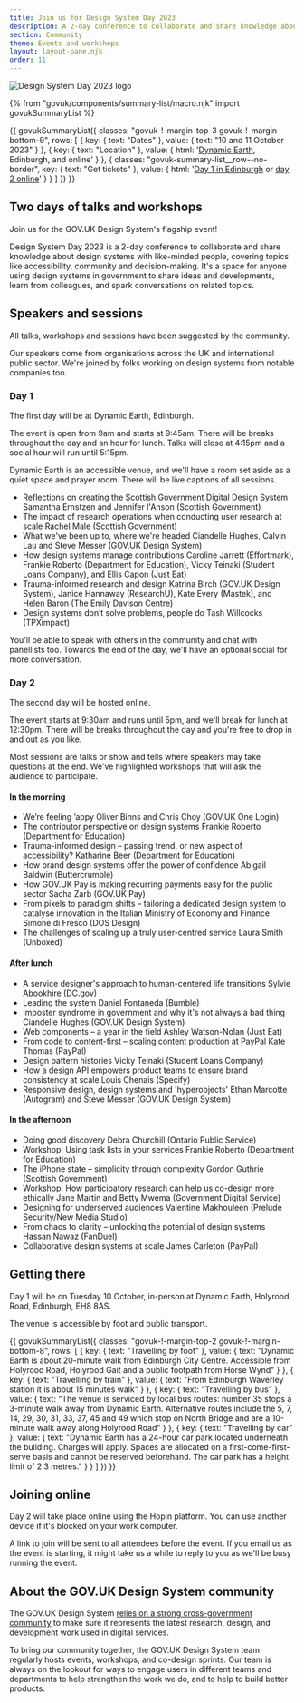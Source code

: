 ```yaml
---
title: Join us for Design System Day 2023
description: A 2-day conference to collaborate and share knowledge about design systems with like-minded people.
section: Community
theme: Events and workshops
layout: layout-pane.njk
order: 11
---
```


<img src="/community/images/dsd23-announcement-banner.svg" alt="Design System Day 2023 logo" class="app-image--no-border" loading="lazy">

{% from "govuk/components/summary-list/macro.njk" import govukSummaryList %}

{{ govukSummaryList({
  classes: "govuk-!-margin-top-3 govuk-!-margin-bottom-9",
  rows: [
    {
      key: {
        text: "Dates"
      },
      value: {
        text: "10 and 11 October 2023"
      }
    },
    {
      key: {
        text: "Location"
      },
      value: {
        html: '<a href="https://dynamicearth.org.uk/plan-your-visit/getting-here/">Dynamic Earth</a>, Edinburgh, and online'
      }
    },
    {
      classes: "govuk-summary-list__row--no-border",
      key: {
        text: "Get tickets"
      },
      value: {
        html: '<a href="https://www.eventbrite.co.uk/e/714571050247?aff=oddtdtcreator">Day 1 in Edinburgh</a> or <a href="https://www.eventbrite.co.uk/e/714592022977?aff=oddtdtcreator">day 2 online</a>'
      }
    }
  ]
}) }}

<!--

Setting the following convention:
    /community/design-system-day/ always describes the upcoming event or the event in general
    /community/design-system-day-[year]/ is the archive page for an event which collects the videos, slides and notes for a particular conference

This means that hyperlinks to /community/design-system-day/ can always encourage ticket sales or mailing list subscriptions.

-->

## Two days of talks and workshops

Join us for the GOV.UK Design System's flagship event!

Design System Day 2023 is a 2-day conference to collaborate and share knowledge about design systems with like-minded people, covering topics like accessibility, community and decision-making. It's a space for anyone using design systems in government to share ideas and developments, learn from colleagues, and spark conversations on related topics.

## Speakers and sessions

All talks, workshops and sessions have been suggested by the community.

Our speakers come from organisations across the UK and international public sector. We're joined by folks working on design systems from notable companies too.

### Day 1

The first day will be at Dynamic Earth, Edinburgh.

The event is open from 9am and starts at 9:45am. There will be breaks throughout the day and an hour for lunch. Talks will close at 4:15pm and a social hour will run until 5:15pm.

Dynamic Earth is an accessible venue, and we'll have a room set aside as a quiet space and prayer room. There will be live captions of all sessions.

- Reflections on creating the Scottish Government Digital Design System
  Samantha Ernstzen and Jennifer I'Anson (Scottish Government)
- The impact of research operations when conducting user research at scale
  Rachel Male (Scottish Government)
- What we've been up to, where we're headed
  Ciandelle Hughes, Calvin Lau and Steve Messer (GOV.UK Design System)
- How design systems manage contributions
  Caroline Jarrett (Effortmark), Frankie Roberto (Department for Education), Vicky Teinaki (Student Loans Company), and Ellis Capon (Just Eat)
- Trauma-informed research and design
  Katrina Birch (GOV.UK Design System), Janice Hannaway (ResearchU), Kate Every (Mastek), and Helen Baron (The Emily Davison Centre)
- Design systems don’t solve problems, people do
  Tash Willcocks (TPXimpact)

You'll be able to speak with others in the community and chat with panellists too. Towards the end of the day, we'll have an optional social for more conversation.

### Day 2

The second day will be hosted online.

The event starts at 9:30am and runs until 5pm, and we'll break for lunch at 12:30pm. There will be breaks throughout the day and you're free to drop in and out as you like.

Most sessions are talks or show and tells where speakers may take questions at the end. We've highlighted workshops that will ask the audience to participate.

#### In the morning

- We’re feeling ’appy
  Oliver Binns and Chris Choy (GOV.UK One Login)
- The contributor perspective on design systems
  Frankie Roberto (Department for Education)
- Trauma-informed design – passing trend, or new aspect of accessibility?
  Katharine Beer (Department for Education)
- How brand design systems offer the power of confidence
  Abigail Baldwin (Buttercrumble)
- How GOV.UK Pay is making recurring payments easy for the public sector
  Sacha Zarb (GOV.UK Pay)
- From pixels to paradigm shifts – tailoring a dedicated design system to catalyse innovation in the Italian Ministry of Economy and Finance
  Simone di Fresco (DOS Design)
- The challenges of scaling up a truly user-centred service
  Laura Smith (Unboxed)

#### After lunch

- A service designer's approach to human-centered life transitions
  Sylvie Abookhire (DC.gov)
- Leading the system
  Daniel Fontaneda (Bumble)
- Imposter syndrome in government and why it's not always a bad thing
  Ciandelle Hughes (GOV.UK Design System)
- Web components – a year in the field
  Ashley Watson-Nolan (Just Eat)
- From code to content-first – scaling content production at PayPal
  Kate Thomas (PayPal)
- Design pattern histories
  Vicky Teinaki (Student Loans Company)
- How a design API empowers product teams to ensure brand consistency at scale
  Louis Chenais (Specify)
- Responsive design, design systems and 'hyperobjects'
  Ethan Marcotte (Autogram) and Steve Messer (GOV.UK Design System)

#### In the afternoon

- Doing good discovery
  Debra Churchill (Ontario Public Service)
- Workshop: Using task lists in your services
  Frankie Roberto (Department for Education)
- The iPhone state – simplicity through complexity
  Gordon Guthrie (Scottish Government)
- Workshop: How participatory research can help us co-design more ethically
  Jane Martin and Betty Mwema (Government Digital Service)
- Designing for underserved audiences
  Valentine Makhouleen (Prelude Security/New Media Studio)
- From chaos to clarity – unlocking the potential of design systems
  Hassan Nawaz (FanDuel)
- Collaborative design systems at scale
  James Carleton (PayPal)

## Getting there

Day 1 will be on Tuesday 10 October, in-person at Dynamic Earth, Holyrood Road, Edinburgh, EH8 8AS.

The venue is accessible by foot and public transport.

{{ govukSummaryList({
  classes: "govuk-!-margin-top-2 govuk-!-margin-bottom-8",
  rows: [
    {
      key: {
        text: "Travelling by foot"
      },
      value: {
        text: "Dynamic Earth is about 20-minute walk from Edinburgh City Centre. Accessible from Holyrood Road, Holyrood Gait and a public footpath from Horse Wynd"
      }
    },
    {
      key: {
        text: "Travelling by train"
      },
      value: {
        text: "From Edinburgh Waverley station it is about 15 minutes walk"
      }
    },
    {
      key: {
        text: "Travelling by bus"
      },
      value: {
        text: "The venue is serviced by local bus routes: number 35 stops a 3-minute walk away from Dynamic Earth. Alternative routes include the 5, 7, 14, 29, 30, 31, 33, 37, 45 and 49 which stop on North Bridge and are a 10-minute walk away along Holyrood Road"
      }
    },
    {
      key: {
        text: "Travelling by car"
      },
      value: {
        text: "Dynamic Earth has a 24-hour car park located underneath the building. Charges will apply. Spaces are allocated on a first-come-first-serve basis and cannot be reserved beforehand. The car park has a height limit of 2.3 metres."
      }
    }
  ]
}) }}

## Joining online

Day 2 will take place online using the Hopin platform. You can use another device if it's blocked on your work computer.

A link to join will be sent to all attendees before the event. If you email us as the event is starting, it might take us a while to reply to you as we'll be busy running the event.

## About the GOV.UK Design System community

The GOV.UK Design System <a href="/community/">relies on a strong cross-government community</a> to make sure it represents the latest research, design, and development work used in digital services.

To bring our community together, the GOV.UK Design System team regularly hosts events, workshops, and co-design sprints. Our team is always on the lookout for ways to engage users in different teams and departments to help strengthen the work we do, and to help to build better products.
